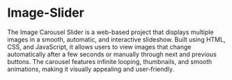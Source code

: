 # Image-Slider
The Image Carousel Slider is a web-based project that displays multiple images in a smooth, automatic, and interactive slideshow. Built using HTML, CSS, and JavaScript, it allows users to view images that change automatically after a few seconds or manually through next and previous buttons. The carousel features infinite looping, thumbnails, and smooth animations, making it visually appealing and user-friendly.
